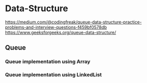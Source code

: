 # Data-Structure
https://medium.com/@codingfreak/queue-data-structure-practice-problems-and-interview-questions-f459bf0578db <br />
https://www.geeksforgeeks.org/queue-data-structure/ <br />
## Queue
### Queue implementation using Array
### Queue implementation using LinkedList


